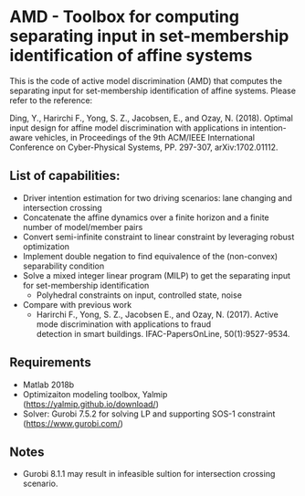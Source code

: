 # AMD - Toolbox for computing separating input in set-membership identification of affine systems

This is the code of active model discrimination (AMD) that computes the separating input for set-membership identification of affine systems. Please refer to the reference: 

Ding, Y., Harirchi F., Yong, S. Z., Jacobsen, E., and Ozay, N. (2018). Optimal input design for affine model discrimination with applications in intention-aware vehicles, in Proceedings of the 9th ACM/IEEE International Conference on Cyber-Physical Systems, PP. 297-307, arXiv:1702.01112.

## List of capabilities: 

 - Driver intention estimation for two driving scenarios: lane changing and intersection crossing
 - Concatenate the affine dynamics over a finite horizon and a finite number of model/member pairs
 - Convert semi-infinite constraint to linear constraint by leveraging robust optimization
 - Implement double negation to find equivalence of the (non-convex) separability condition 
 - Solve a mixed integer linear program (MILP) to get the separating input for set-membership identification
   - Polyhedral constraints on input, controlled state, noise
 - Compare with previous work 
   - Harirchi F., Yong, S. Z., Jacobsen E., and Ozay, N. (2017). Active mode discrimination with applications to fraud  
     detection in smart buildings. IFAC-PapersOnLine, 50(1):9527-9534.

## Requirements

 - Matlab 2018b
 - Optimizaiton modeling toolbox, Yalmip (https://yalmip.github.io/download/)
 - Solver: Gurobi 7.5.2 for solving LP and supporting SOS-1 constraint (https://www.gurobi.com/)
 
## Notes

 - Gurobi 8.1.1 may result in infeasible sultion for intersection crossing scenario. 


